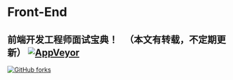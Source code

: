 # Front-End
## 前端开发工程师面试宝典！   （本文有转载，不定期更新）          [![AppVeyor](https://img.shields.io/badge/%E6%89%AB%E5%9C%B0-%E5%83%A7-green.svg?style=plastic)]()   
[![GitHub forks](https://img.shields.io/badge/%E6%89%AB%E5%9C%B0-%E5%83%A7-green.svg?style=plastic)](https://github.com/famensaodiseng/Front-End/watchers)
